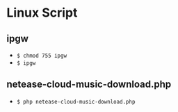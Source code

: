 # Linux Script

## ipgw
* `$ chmod 755 ipgw`
* `$ ipgw`

## netease-cloud-music-download.php
* `$ php netease-cloud-music-download.php`
